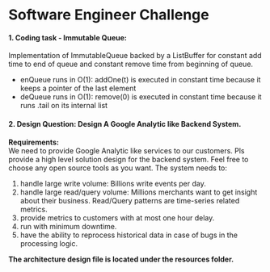# Software Engineer Challenge
#### 1. Coding task - Immutable Queue:

Implementation of ImmutableQueue backed by a ListBuffer for constant add time to end of queue and
constant remove time from beginning of queue.
- enQueue runs in O(1): addOne(t) is executed in constant time because it keeps a pointer of the last element
- deQueue runs in O(1): remove(0) is executed in constant time because it runs .tail on its internal list

#### 2. Design Question: Design A Google Analytic like Backend System.

**Requirements:**  
We need to provide Google Analytic like services to our customers. Pls provide a high level solution design for the backend system. Feel free to choose any open source tools as you want.
The system needs to:

1) handle large write volume: Billions write events per day.
2) handle large read/query volume: Millions merchants want to get insight about their business. Read/Query patterns are time-series related metrics.
3) provide metrics to customers with at most one hour delay.
4) run with minimum downtime.
5) have the ability to reprocess historical data in case of bugs in the processing logic.

**The architecture design file is located under the resources folder.**
